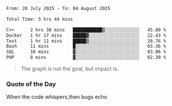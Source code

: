 <!--START_SECTION:waka-->

```txt
From: 28 July 2025 - To: 04 August 2025

Total Time: 5 hrs 44 mins

C++      2 hrs 38 mins   ███████████▒░░░░░░░░░░░░░   45.80 %
Docker   1 hr 17 mins    █████▓░░░░░░░░░░░░░░░░░░░   22.43 %
Text     1 hr 11 mins    █████▒░░░░░░░░░░░░░░░░░░░   20.76 %
Bash     11 mins         █░░░░░░░░░░░░░░░░░░░░░░░░   03.36 %
SQL      10 mins         ▓░░░░░░░░░░░░░░░░░░░░░░░░   03.06 %
PHP      8 mins          ▓░░░░░░░░░░░░░░░░░░░░░░░░   02.39 %
```

<!--END_SECTION:waka--> 
> The graph is not the goal, but impact is.

### Quote of the Day
When the code whispers,then bugs echo
